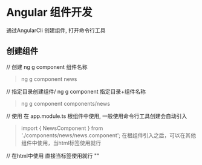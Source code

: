 # Angular 组件开发

通过AngularCli 创建组件, 打开命令行工具 

## 创建组件
// 创建
ng g component 组件名称
> ng g component news

// 指定目录创建组件/
ng g component 指定目录+组件名称
> ng g component components/news

// 使用
在 app.module.ts 根组件中使用, 一般使用命令行工具创建会自动引入
> import { NewsComponent } from './components/news/news.component';
> 在根组件引入之后，可以在其他组件中使用，当html标签使用就行

// 在html中使用
直接当标签使用就行 "<app-news></app-news>"